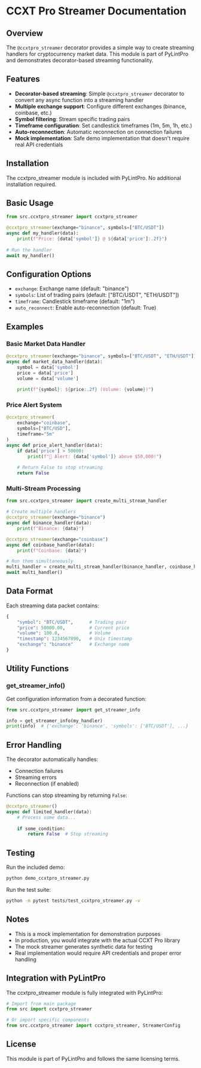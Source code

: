 # CCXT Pro Streamer Documentation

## Overview

The `@ccxtpro_streamer` decorator provides a simple way to create streaming handlers for cryptocurrency market data. This module is part of PyLintPro and demonstrates decorator-based streaming functionality.

## Features

- **Decorator-based streaming**: Simple `@ccxtpro_streamer` decorator to convert any async function into a streaming handler
- **Multiple exchange support**: Configure different exchanges (binance, coinbase, etc.)
- **Symbol filtering**: Stream specific trading pairs
- **Timeframe configuration**: Set candlestick timeframes (1m, 5m, 1h, etc.)
- **Auto-reconnection**: Automatic reconnection on connection failures
- **Mock implementation**: Safe demo implementation that doesn't require real API credentials

## Installation

The ccxtpro_streamer module is included with PyLintPro. No additional installation required.

## Basic Usage

```python
from src.ccxtpro_streamer import ccxtpro_streamer

@ccxtpro_streamer(exchange="binance", symbols=["BTC/USDT"])
async def my_handler(data):
    print(f"Price: {data['symbol']} @ ${data['price']:.2f}")
    
# Run the handler
await my_handler()
```

## Configuration Options

- `exchange`: Exchange name (default: "binance")
- `symbols`: List of trading pairs (default: ["BTC/USDT", "ETH/USDT"])
- `timeframe`: Candlestick timeframe (default: "1m")
- `auto_reconnect`: Enable auto-reconnection (default: True)

## Examples

### Basic Market Data Handler

```python
@ccxtpro_streamer(exchange="binance", symbols=["BTC/USDT", "ETH/USDT"])
async def market_data_handler(data):
    symbol = data['symbol']
    price = data['price']
    volume = data['volume']
    
    print(f"{symbol}: ${price:.2f} (Volume: {volume})")
```

### Price Alert System

```python
@ccxtpro_streamer(
    exchange="coinbase", 
    symbols=["BTC/USD"], 
    timeframe="5m"
)
async def price_alert_handler(data):
    if data['price'] > 50000:
        print(f"🚨 Alert: {data['symbol']} above $50,000!")
        
    # Return False to stop streaming
    return False
```

### Multi-Stream Processing

```python
from src.ccxtpro_streamer import create_multi_stream_handler

# Create multiple handlers
@ccxtpro_streamer(exchange="binance")
async def binance_handler(data):
    print(f"Binance: {data}")

@ccxtpro_streamer(exchange="coinbase")
async def coinbase_handler(data):
    print(f"Coinbase: {data}")

# Run them simultaneously
multi_handler = create_multi_stream_handler(binance_handler, coinbase_handler)
await multi_handler()
```

## Data Format

Each streaming data packet contains:

```python
{
    "symbol": "BTC/USDT",      # Trading pair
    "price": 50000.00,         # Current price
    "volume": 100.0,           # Volume
    "timestamp": 1234567890,   # Unix timestamp
    "exchange": "binance"      # Exchange name
}
```

## Utility Functions

### get_streamer_info()

Get configuration information from a decorated function:

```python
from src.ccxtpro_streamer import get_streamer_info

info = get_streamer_info(my_handler)
print(info)  # {'exchange': 'binance', 'symbols': ['BTC/USDT'], ...}
```

## Error Handling

The decorator automatically handles:
- Connection failures
- Streaming errors
- Reconnection (if enabled)

Functions can stop streaming by returning `False`:

```python
@ccxtpro_streamer()
async def limited_handler(data):
    # Process some data...
    
    if some_condition:
        return False  # Stop streaming
```

## Testing

Run the included demo:

```bash
python demo_ccxtpro_streamer.py
```

Run the test suite:

```bash
python -m pytest tests/test_ccxtpro_streamer.py -v
```

## Notes

- This is a mock implementation for demonstration purposes
- In production, you would integrate with the actual CCXT Pro library
- The mock streamer generates synthetic data for testing
- Real implementation would require API credentials and proper error handling

## Integration with PyLintPro

The ccxtpro_streamer module is fully integrated with PyLintPro:

```python
# Import from main package
from src import ccxtpro_streamer

# Or import specific components
from src.ccxtpro_streamer import ccxtpro_streamer, StreamerConfig
```

## License

This module is part of PyLintPro and follows the same licensing terms.